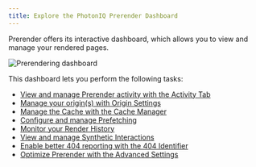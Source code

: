 ```yaml
---
title: Explore the PhotonIQ Prerender Dashboard
---
```


Prerender offers its interactive dashboard, which allows you to view and manage your rendered pages. 

![Prerendering dashboard](/img/prerendering/prerendering-dashboard.png)

This dashboard lets you perform the following tasks:

- [View and manage Prerender activity with the Activity Tab](../06-monitor-prerendering/view-prerendering-activity.md)
- [Manage your origin(s) with Origin Settings](./manage-origins/)
- [Manage the Cache with the Cache Manager](./manage-cache/manage-cache.md)
- [Configure and manage Prefetching](../04-prerendering-strategies/01-prefetching/configure-prefetching.md)
- [Monitor your Render History](../06-monitor-prerendering/view-render-history.md)
- [View and manage Synthetic Interactions](../03-features/01-synthetic-interactions/01-implementing-interaction/index.md)
- [Enable better 404 reporting with the 404 Identifier](manage-404-identifiers.md)
- [Optimize Prerender with the Advanced Settings](prerendering-settings.md)

